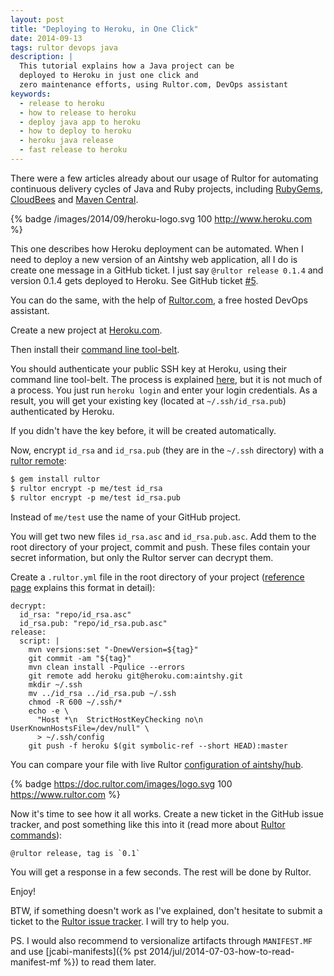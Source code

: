 ```yaml
---
layout: post
title: "Deploying to Heroku, in One Click"
date: 2014-09-13
tags: rultor devops java
description: |
  This tutorial explains how a Java project can be
  deployed to Heroku in just one click and
  zero maintenance efforts, using Rultor.com, DevOps assistant
keywords:
  - release to heroku
  - how to release to heroku
  - deploy java app to heroku
  - how to deploy to heroku
  - heroku java release
  - fast release to heroku
---
```


There were a few articles already about our usage of Rultor
for automating continuous delivery cycles of Java and Ruby projects,
including [RubyGems](https://www.yegor256.com/2014/08/26/publish-to-rubygems.html),
[CloudBees](https://www.yegor256.com/2014/08/25/deploy-to-cloudbees.html)
and [Maven Central](https://www.yegor256.com/2014/08/19/how-to-release-to-maven-central.html).

{% badge /images/2014/09/heroku-logo.svg 100 http://www.heroku.com %}

This one describes how Heroku deployment can be automated. When I
need to deploy a new version of an Aintshy web application,
all I do is create one message in a GitHub ticket. I just say
`@rultor release 0.1.4` and version 0.1.4 gets deployed
to Heroku. See GitHub ticket [#5](https://github.com/aintshy/hub/issues/5).

You can do the same, with the help of [Rultor.com](https://www.rultor.com),
a free hosted DevOps assistant.

<!--more-->

Create a new project at [Heroku.com](http://www.heroku.com).

Then install their [command line tool-belt](https://toolbelt.heroku.com/).

You should authenticate your public SSH key at Heroku, using
their command line tool-belt. The process is explained
[here](https://devcenter.heroku.com/articles/authentication),
but it is not much of a process. You just run `heroku login`
and enter your login credentials. As a result, you will get
your existing key (located at `~/.ssh/id_rsa.pub`) authenticated by Heroku.

If you didn't have the key before, it will be created automatically.

Now, encrypt `id_rsa` and `id_rsa.pub` (they are in the `~/.ssh` directory)
with a [rultor remote](https://github.com/yegor256/rultor-remote):

```xml
$ gem install rultor
$ rultor encrypt -p me/test id_rsa
$ rultor encrypt -p me/test id_rsa.pub
```

Instead of `me/test` use the name of your GitHub project.

You will get two new files `id_rsa.asc` and `id_rsa.pub.asc`.
Add them to the root directory of your project,
commit and push. These files contain your secret information,
but only the Rultor server can decrypt them.

Create a `.rultor.yml` file in the root directory of your project
([reference page](https://doc.rultor.com/reference.html)
explains this format in detail):

```text
decrypt:
  id_rsa: "repo/id_rsa.asc"
  id_rsa.pub: "repo/id_rsa.pub.asc"
release:
  script: |
    mvn versions:set "-DnewVersion=${tag}"
    git commit -am "${tag}"
    mvn clean install -Pqulice --errors
    git remote add heroku git@heroku.com:aintshy.git
    mkdir ~/.ssh
    mv ../id_rsa ../id_rsa.pub ~/.ssh
    chmod -R 600 ~/.ssh/*
    echo -e \
      "Host *\n  StrictHostKeyChecking no\n  UserKnownHostsFile=/dev/null" \
      > ~/.ssh/config
    git push -f heroku $(git symbolic-ref --short HEAD):master
```

You can compare your file with live Rultor
[configuration of aintshy/hub](https://github.com/aintshy/hub/blob/master/.rultor.yml).

{% badge https://doc.rultor.com/images/logo.svg 100 https://www.rultor.com %}

Now it's time to see how it all works. Create a new ticket in the
GitHub issue tracker, and post something like this into it
(read more about [Rultor commands](https://doc.rultor.com/basics.html)):

```text
@rultor release, tag is `0.1`
```

You will get a response in a few seconds. The rest will be done by Rultor.

Enjoy!

BTW, if something doesn't work as I've explained, don't hesitate to
submit a ticket to the
[Rultor issue tracker](https://github.com/yegor256/rultor/issues).
I will try to help you.

PS. I would also recommend to versionalize artifacts
through `MANIFEST.MF` and use
[jcabi-manifests]({% pst 2014/jul/2014-07-03-how-to-read-manifest-mf %})
to read them later.
